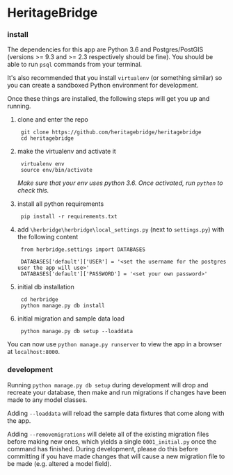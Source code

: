 # HeritageBridge

### install

The dependencies for this app are Python 3.6 and Postgres/PostGIS (versions >= 9.3 and >= 2.3 respectively should be fine). You should be able to run `psql` commands from your terminal.

It's also recommended that you install `virtualenv` (or something similar) so you can create a sandboxed Python environment for development. 

Once these things are installed, the following steps will get you up and running.

1. clone and enter the repo

        git clone https://github.com/heritagebridge/heritagebridge
        cd heritagebridge

2. make the virtualenv and activate it

        virtualenv env
        source env/bin/activate
    
    _Make sure that your env uses python 3.6. Once activated, run `python` to check this._
    
3. install all python requirements

        pip install -r requirements.txt

4. add `\herbridge\herbridge\local_settings.py` (next to `settings.py`) with the following content

        from herbridge.settings import DATABASES

        DATABASES['default']['USER'] = '<set the username for the postgres user the app will use>'
        DATABASES['default']['PASSWORD'] = '<set your own password>'

5. initial db installation

        cd herbridge
        python manage.py db install

6. initial migration and sample data load

        python manage.py db setup --loaddata
        
You can now use `python manage.py runserver` to view the app in a browser at `localhost:8000`.

### development

Running `python manage.py db setup` during development will drop and recreate your database, then make and run migrations if changes have been made to any model classes.

Adding `--loaddata` will reload the sample data fixtures that come along with the app.

Adding `--removemigrations` will delete all of the existing migration files before making new ones, which yields a single `0001_initial.py` once the command has finished. During development, please do this before committing if you have made changes that will cause a new migration file to be made (e.g. altered a model field).


